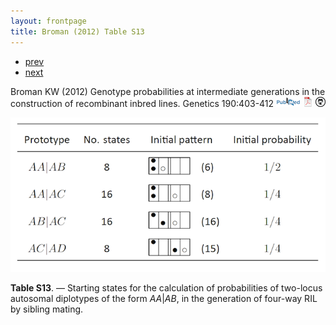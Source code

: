 ```yaml
---
layout: frontpage
title: Broman (2012) Table S13
---
```


<div class="navbar">
  <div class="navbar-inner">
      <ul class="nav">
          <li><a href="phyloqtl_fig6.html">prev</a></li>
          <li><a href="rigenome_fig2.html">next</a></li>
      </ul>
  </div>
</div>

Broman KW (2012)  Genotype probabilities at intermediate generations in the construction of recombinant inbred lines.  Genetics 190:403-412
[![PubMed](../pubmed-icon.png)](http://www.ncbi.nlm.nih.gov/pubmed/22345609)
[![pdf (1.1M)](../pdf-icon.png)](http://www.biostat.wisc.edu/~kbroman/publications/preCCprob.pdf)
[![source on github](../github-icon.png)](http://www.github.com/kbroman/preCCProbPaper)

![Broman (2012) Table S13](../../assets/bigpubpics/preCCprob_tabS13_lg.png)

**Table S13**. &mdash; Starting states for the calculation of probabilities of
two-locus autosomal diplotypes of the form <em>AA</em>|<em>AB</em>, in
the generation of four-way RIL by sibling mating.
